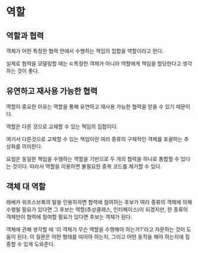 # 역할

## 역할과 협력
객체가 어떤 특정한 협력 안에서 수행하는 책임의 집합을 역할이라고 한다.

실제로 협력을 모델링할 때는 ㅌ특정한 객체가 아니라 역할에게 책임을 할당한다고 생각하는 것이 좋다.

## 유연하고 재사용 가능한 협력
역할이 중요한 이유는 역할을 통해 유연하고 재사용 가능한 협력을 얻을 수 있기 때문이다.

역할은 다른 것으로 교체할 수 있는 책임의 집합이다.

여기서 다른것으로 교체할 수 있는 책임이란 여러 종류의 구체적인 객체를 포괄하는 추상화를 의미한다.

요점은 동일한 책임을 수행하는 역할을 기반으로 두 개의 협력을 하나로 통합할 수 있다는 것이다. 따라서 역할을 이용하면 불필요한 중복 코드를 제거할 수 있다.

## 객체 대 역할
레베카 워프스브록의 말을 인용하자면 협력에 참여하는 후보가 여러 종류의 객체에 의해 수행될 필요가 있다면 그 후보는 역할(추상클래스, 인터페이스)이 되겠지만,
한 종류의 객체만이 협력에 참여할 필요가 있다면 후보는 객체가 된다.

객체에 관해 생각할 때 '이 객체가 무슨 역할을 수행해야 하는가?'라고 자문하는 것이 도움이 된다.
이 질문은 어떤 형태를 띠어야 하는지, 그리고 어떤 동작을 해야 하는지에 집중할 수 있게 도와준다. 